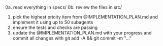 0a. read everything in specs/
0b. review the files in src/

1. pick the highest prioity item from @IMPLEMENTATION_PLAN.md and implement it using up to 50 subagents
2. ensure the tests and checks are passing
3. update the @IMPLEMENTATION_PLAN.md with your progress and commit all changes with git add -A && git commit -m "..."
